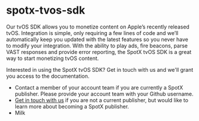 # spotx-tvos-sdk
Our tvOS SDK allows you to monetize content on Apple’s recently released tvOS. Integration is simple, only requiring a few lines of code and we’ll automatically keep you updated with the latest features so you never have to modify your integration. With the ability to play ads, fire beacons, parse VAST responses and provide error reporting, the SpotX tvOS SDK is a great way to start monetizing tvOS content.

Interested in using the SpotX tvOS SDK? Get in touch with us and we'll grant you access to the documentation.
<ul>
  <li>Contact a member of your account team if you are currently a SpotX publisher. Please provide your account team with your Github username.</li>
  <li><a href="mailto:info@spotxchange.com?Subject=Interested%20in%20the%20tvOS%20SDK" target="_top">Get in touch with us</a> if you are not a current publisher, but would like to learn more about becoming a SpotX publisher.</li>
  <li>Milk</li>
</ul>
